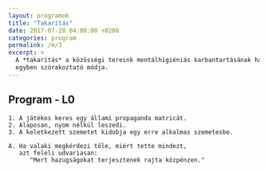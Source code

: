 ```yaml
---
layout: programok
title: "Takarítás"
date: 2017-07-28 04:00:00 +0200
categories: program
permalink: /m/3
excerpt: >
  A *takarítás* a közösségi tereink mentálhigiéniás karbantartásának hasznos és
  egyben szórakoztató módja.
---
```

## Program - L0

    1. A játékos keres egy állami propaganda matricát.
    2. Alaposan, nyom nélkül leszedi.
    3. A keletkezett szemetet kidobja egy erre alkalmas szemetesbe.

    A. Ha valaki megkérdezi tőle, miért tette mindezt,
       azt feleli udvariasan:
          "Mert hazugságokat terjesztenek rajta közpénzen."
